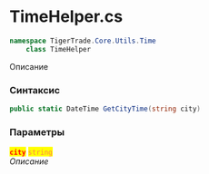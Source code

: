 
# TimeHelper.cs
```csharp
namespace TigerTrade.Core.Utils.Time  
    class TimeHelper
```

Описание

### Синтаксис
```csharp
public static DateTime GetCityTime(string city)
```

### Параметры  
<mark style="color:red;">**`city`**</mark> <mark style="color:coral;">`string`</mark>  
 *Описание*  
  

                    
                    